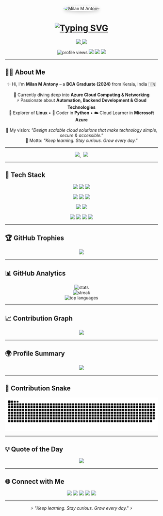 <p align="center">
  <img src="https://unavatar.io/github/milan-m-antony?size=180" 
       alt="Milan M Antony" 
       style="border-radius: 50%; box-shadow: 0 4px 12px rgba(0,0,0,0.2);" />
</p>

<h1 align="center">
  <a href="https://git.io/typing-svg">
    <img src="https://readme-typing-svg.herokuapp.com?font=Fira+Code&size=28&duration=3000&pause=1000&color=1E90FF&center=true&vCenter=true&width=650&lines=Hi+👋,+I'm+Milan+M+Antony;Azure+Cloud+Enthusiast;BCA+Graduate+%7C+Developer;From+Kerala,+India+🇮🇳" alt="Typing SVG" />
  </a>
</h1>

<p align="center">
  <a href="mailto:milanmantony@gmail.com">
    <img src="https://img.shields.io/badge/Gmail-D14836?style=for-the-badge&logo=gmail&logoColor=white" />
  </a>
  <a href="https://milan-m-antony.github.io/portfolio/">
    <img src="https://img.shields.io/badge/Portfolio-000000?style=for-the-badge&logo=vercel&logoColor=white" />
  </a>
</p>

<p align="center">
  <img src="https://komarev.com/ghpvc/?username=milan-m-antony&label=Profile%20Views&color=blue&style=for-the-badge" alt="profile views" />
  <img src="https://img.shields.io/github/followers/milan-m-antony?style=for-the-badge&color=1E90FF&label=Followers" />
  <img src="https://img.shields.io/github/stars/milan-m-antony?style=for-the-badge&color=FFD700&label=Stars" />
  <img src="https://img.shields.io/github/repos/milan-m-antony?style=for-the-badge&color=32CD32&label=Repos" />
</p>

---

## 🧑‍💻 About Me  

<p align="center">
  ✨ Hi, I'm <b>Milan M Antony</b> – a <b>BCA Graduate (2024)</b> from Kerala, India 🇮🇳  
  <br/><br/>
  🌱 Currently diving deep into <b>Azure Cloud Computing & Networking</b>  
  <br/>
  ⚡ Passionate about <b>Automation, Backend Development & Cloud Technologies</b>  
  <br/>
  🐧 Explorer of <b>Linux</b> • 🐍 Coder in <b>Python</b> • ☁️ Cloud Learner in <b>Microsoft Azure</b>  
  <br/><br/>
  🚀 My vision: <i>"Design scalable cloud solutions that make technology simple, secure & accessible."</i>  
  <br/>
  🎯 Motto: <i>"Keep learning. Stay curious. Grow every day."</i>  
</p>

---

<p align="center">
  <a href="https://milanmantonyportfolio.vercel.app">
    <img src="https://img.shields.io/badge/🌐 Visit%20My%20Portfolio-000000?style=for-the-badge&logo=vercel&logoColor=white" />
  </a>
  &nbsp;
  <a href="mailto:milanmantony@gmail.com">
    <img src="https://img.shields.io/badge/📧 Contact%20Me-D14836?style=for-the-badge&logo=gmail&logoColor=white" />
  </a>
</p>


---
## 🚀 Tech Stack  

<p align="center">
  <!-- Cloud -->
  <img src="https://img.shields.io/badge/Azure-0078D4?style=for-the-badge&logo=microsoft-azure&logoColor=white" />
  <img src="https://img.shields.io/badge/Cloud%20Computing-00C7B7?style=for-the-badge&logo=cloudflare&logoColor=white" />
  <img src="https://img.shields.io/badge/Networking-2962FF?style=for-the-badge&logo=cisco&logoColor=white" />
</p>

<p align="center">
  <!-- Programming -->
  <img src="https://img.shields.io/badge/Python-3776AB?style=for-the-badge&logo=python&logoColor=white" />
  <img src="https://img.shields.io/badge/Bash-121011?style=for-the-badge&logo=gnu-bash&logoColor=white" />
  <img src="https://img.shields.io/badge/PowerShell-5391FE?style=for-the-badge&logo=powershell&logoColor=white" />
</p>

<p align="center">
  <!-- OS -->
  <img src="https://img.shields.io/badge/Linux-FCC624?style=for-the-badge&logo=linux&logoColor=black" />
  <img src="https://img.shields.io/badge/Windows-0078D6?style=for-the-badge&logo=windows&logoColor=white" />
</p>

<p align="center">
  <!-- Tools -->
  <img src="https://img.shields.io/badge/Git-F05032?style=for-the-badge&logo=git&logoColor=white" />
  <img src="https://img.shields.io/badge/GitHub-181717?style=for-the-badge&logo=github&logoColor=white" />
  <img src="https://img.shields.io/badge/VS%20Code-007ACC?style=for-the-badge&logo=visual-studio-code&logoColor=white" />
  <img src="https://img.shields.io/badge/Vercel-000000?style=for-the-badge&logo=vercel&logoColor=white" />
</p>

---

## 🏆 GitHub Trophies  

<p align="center">
  <img src="https://github-profile-trophy.vercel.app/?username=milan-m-antony&theme=radical&no-frame=true&no-bg=true&row=1&column=6" />
</p>

---

## 📊 GitHub Analytics  

<p align="center">
  <img src="https://github-readme-stats.vercel.app/api?username=milan-m-antony&show_icons=true&theme=tokyonight" alt="stats" />
  <br/>
  <img src="https://github-readme-streak-stats.herokuapp.com?user=milan-m-antony&theme=tokyonight" alt="streak" />
  <br/>
  <img src="https://github-readme-stats.vercel.app/api/top-langs/?username=milan-m-antony&layout=compact&theme=tokyonight" alt="top languages"/>
</p>

---

## 📈 Contribution Graph  

<p align="center">
  <img src="https://github-readme-activity-graph.vercel.app/graph?username=milan-m-antony&theme=tokyo-night" />
</p>

---

## 🌍 Profile Summary  

<p align="center">
  <img src="https://github-profile-summary-cards.vercel.app/api/cards/profile-details?username=milan-m-antony&theme=tokyonight" />
</p>

---

## 🐍 Contribution Snake  

<p align="center">
  <img src="https://raw.githubusercontent.com/Platane/snk/output/github-contribution-grid-snake.svg" alt="snake animation" />
</p>

---

## 💡 Quote of the Day  

<p align="center">
  <img src="https://quotes-github-readme.vercel.app/api?type=horizontal&theme=tokyonight" />
</p>

---

## 🌐 Connect with Me  

<p align="center">
  <a href="https://milanmantonyportfolio.vercel.app"><img src="https://img.shields.io/badge/Portfolio-000000?style=for-the-badge&logo=vercel&logoColor=white" /></a>
  <a href="mailto:milanmantony@gmail.com"><img src="https://img.shields.io/badge/Gmail-D14836?style=for-the-badge&logo=gmail&logoColor=white" /></a>
  <a href="http://www.linkedin.com/in/milanmantony"><img src="https://img.shields.io/badge/LinkedIn-0A66C2?style=for-the-badge&logo=linkedin&logoColor=white" /></a>
  <a href="https://www.instagram.com/milan_m_antony"><img src="https://img.shields.io/badge/Instagram-E4405F?style=for-the-badge&logo=instagram&logoColor=white" /></a>
  <a href="https://www.facebook.com/share/1AX2krXu3t/"><img src="https://img.shields.io/badge/Facebook-1877F2?style=for-the-badge&logo=facebook&logoColor=white" /></a>
</p>

---

<p align="center">⚡ <i>"Keep learning. Stay curious. Grow every day."</i> ⚡</p>
